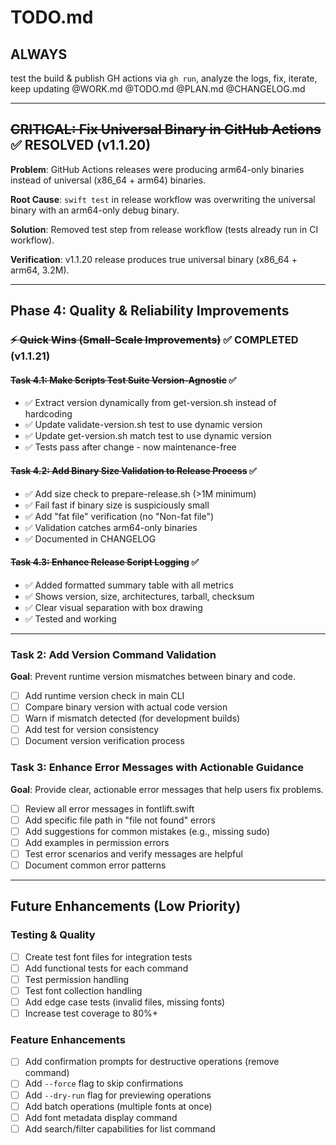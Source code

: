 # TODO.md
<!-- this_file: TODO.md -->

## ALWAYS

test the build & publish GH actions via `gh run`, analyze the logs, fix, iterate, keep updating @WORK.md @TODO.md @PLAN.md @CHANGELOG.md

---

## ~~CRITICAL: Fix Universal Binary in GitHub Actions~~ ✅ RESOLVED (v1.1.20)

**Problem**: GitHub Actions releases were producing arm64-only binaries instead of universal (x86_64 + arm64) binaries.

**Root Cause**: `swift test` in release workflow was overwriting the universal binary with an arm64-only debug binary.

**Solution**: Removed test step from release workflow (tests already run in CI workflow).

**Verification**: v1.1.20 release produces true universal binary (x86_64 + arm64, 3.2M).

---

## Phase 4: Quality & Reliability Improvements

### ~~⚡ Quick Wins (Small-Scale Improvements)~~ ✅ COMPLETED (v1.1.21)

#### ~~Task 4.1: Make Scripts Test Suite Version-Agnostic~~ ✅
- ✅ Extract version dynamically from get-version.sh instead of hardcoding
- ✅ Update validate-version.sh test to use dynamic version
- ✅ Update get-version.sh match test to use dynamic version
- ✅ Tests pass after change - now maintenance-free

#### ~~Task 4.2: Add Binary Size Validation to Release Process~~ ✅
- ✅ Add size check to prepare-release.sh (>1M minimum)
- ✅ Fail fast if binary size is suspiciously small
- ✅ Add "fat file" verification (no "Non-fat file")
- ✅ Validation catches arm64-only binaries
- ✅ Documented in CHANGELOG

#### ~~Task 4.3: Enhance Release Script Logging~~ ✅
- ✅ Added formatted summary table with all metrics
- ✅ Shows version, size, architectures, tarball, checksum
- ✅ Clear visual separation with box drawing
- ✅ Tested and working

---

### Task 2: Add Version Command Validation
**Goal**: Prevent runtime version mismatches between binary and code.

- [ ] Add runtime version check in main CLI
- [ ] Compare binary version with actual code version
- [ ] Warn if mismatch detected (for development builds)
- [ ] Add test for version consistency
- [ ] Document version verification process

### Task 3: Enhance Error Messages with Actionable Guidance
**Goal**: Provide clear, actionable error messages that help users fix problems.

- [ ] Review all error messages in fontlift.swift
- [ ] Add specific file path in "file not found" errors
- [ ] Add suggestions for common mistakes (e.g., missing sudo)
- [ ] Add examples in permission errors
- [ ] Test error scenarios and verify messages are helpful
- [ ] Document common error patterns

---

## Future Enhancements (Low Priority)

### Testing & Quality
- [ ] Create test font files for integration tests
- [ ] Add functional tests for each command
- [ ] Test permission handling
- [ ] Test font collection handling
- [ ] Add edge case tests (invalid files, missing fonts)
- [ ] Increase test coverage to 80%+

### Feature Enhancements
- [ ] Add confirmation prompts for destructive operations (remove command)
- [ ] Add `--force` flag to skip confirmations
- [ ] Add `--dry-run` flag for previewing operations
- [ ] Add batch operations (multiple fonts at once)
- [ ] Add font metadata display command
- [ ] Add search/filter capabilities for list command
